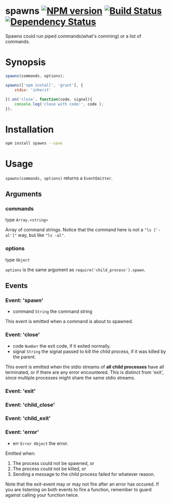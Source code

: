 # spawns [![NPM version](https://badge.fury.io/js/spawns.png)](http://badge.fury.io/js/spawns) [![Build Status](https://travis-ci.org/kaelzhang/node-spawns.png?branch=master)](https://travis-ci.org/kaelzhang/node-spawns) [![Dependency Status](https://gemnasium.com/kaelzhang/node-spawns.png)](https://gemnasium.com/kaelzhang/node-spawns)

Spawns could run piped commands(what's comming) or a list of commands. 

# Synopsis

```js
spawns(commands, options);
```

```js
spawns(['npm install', 'grunt'], {
	stdio: 'inherit'
	
}).on('close', function(code, signal){
	console.log('close with code:', code );
});
```

# Installation

```sh
npm install spawns --save
```

# Usage

`spawns(commands, options)` returns a `EventEmitter`.

## Arguments

### commands

type `Array.<string>`

Array of command strings. Notice that the command here is not a `"ls ['-al']"` way, but like `"ls -al"`.

### options

type `Object`

`options` is the same argument as `require('child_process').spawn`.

## Events

### Event: 'spawn'

- command `String` the command string

This event is emitted when a command is about to spawned.

### Event: 'close'

- code `Number` the exit code, if it exited normally.
- signal `String` the signal passed to kill the child process, if it was killed by the parent.

This event is emitted when the stdio streams of **all child processes** have all terminated, or if there are any error encountered. This is distinct from 'exit', since multiple processes might share the same stdio streams.

### Event: 'exit'

### Event: 'child_close'

### Event: 'child_exit'

### Event: 'error'

- err `Error Object` the error.

Emitted when:

1. The process could not be spawned, or
2. The process could not be killed, or
3. Sending a message to the child process failed for whatever reason.

Note that the exit-event may or may not fire after an error has occured. If you are listening on both events to fire a function, remember to guard against calling your function twice.



